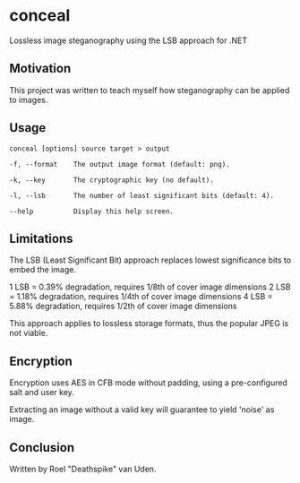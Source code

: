 # conceal

Lossless image steganography using the LSB approach for .NET

## Motivation

This project was written to teach myself how steganography can be applied to images.

## Usage

	conceal [options] source target > output

	-f, --format    The output image format (default: png).

	-k, --key       The cryptographic key (no default).

	-l, --lsb       The number of least significant bits (default: 4).

	--help          Display this help screen.
	
## Limitations

The LSB (Least Significant Bit) approach replaces lowest significance bits to embed the image.

1 LSB = 0.39% degradation, requires 1/8th of cover image dimensions
2 LSB = 1.18% degradation, requires 1/4th of cover image dimensions
4 LSB = 5.88% degradation, requires 1/2th of cover image dimensions

This approach applies to lossless storage formats, thus the popular JPEG is not viable.

## Encryption

Encryption uses AES in CFB mode without padding, using a pre-configured salt and user key.

Extracting an image without a valid key will guarantee to yield 'noise' as image.

## Conclusion

Written by Roel "Deathspike" van Uden.
